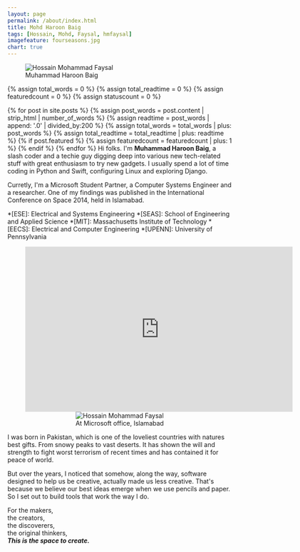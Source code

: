 ```yaml
---
layout: page
permalink: /about/index.html
title: Mohd Haroon Baig
tags: [Hossain, Mohd, Faysal, hmfaysal]
imagefeature: fourseasons.jpg
chart: true
---
```

<figure>
  <img src="{{ site.url }}/images/MyPic.jpg" alt="Hossain Mohammad Faysal">
  <figcaption>Muhammad Haroon Baig</figcaption>
</figure>

{% assign total_words = 0 %}
{% assign total_readtime = 0 %}
{% assign featuredcount = 0 %}
{% assign statuscount = 0 %}

{% for post in site.posts %}
    {% assign post_words = post.content | strip_html | number_of_words %}
    {% assign readtime = post_words | append: '.0' | divided_by:200 %}
    {% assign total_words = total_words | plus: post_words %}
    {% assign total_readtime = total_readtime | plus: readtime %}
    {% if post.featured %}
    {% assign featuredcount = featuredcount | plus: 1 %}
    {% endif %}
{% endfor %}
Hi folks. I'm **Muhammad Haroon Baig**, a slash coder and a techie guy digging deep into various new tech-related stuff with great enthusiasm to try new gadgets. I usually spend a lot of time coding in Python and Swift, configuring Linux and exploring Django.

Curretly, I'm a Microsoft Student Partner, a Computer Systems Engineer and a researcher. One of my findings was published in the International Conference on Space 2014, held in Islamabad.

*[ESE]: Electrical and Systems Engineering
*[SEAS]: School of Engineering and Applied Science
*[MIT]: Massachusetts Institute of Technology
*[EECS]: Electrical and Computer Engineering
*[UPENN]: University of Pennsylvania

<figure>
<div align = "center">
<iframe width="600px" height="370px" src="http://playit.pk/embed/qCn92mbWxd4" scrolling="NO" frameborder="0" style="overflow:hidden; border: 0px;"  webkitallowfullscreen mozallowfullscreen allowfullscreen ></iframe>
	<img src="{{ site.url }}/images/Microsoft_pic.jpg" alt="Hossain Mohammad Faysal">
	<figcaption>At Microsoft office, Islamabad</figcaption>
</figure>
</div>

I was born in Pakistan, which is one of the loveliest countries with natures best gifts. From snowy peaks to vast deserts. It has shown the will and strength to fight worst terrorism of recent times and has contained it for peace of world.

But over the years, I noticed that somehow, along the way, software designed to help us be creative, actually made us less creative. That's because we believe our best ideas emerge when we use pencils and paper.
So I set out to build tools that work the way I do.


For
the makers,  
the creators,  
the discoverers,  
the original thinkers,  
***This is the space to create.***

